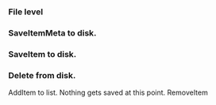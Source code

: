 ### File level

### SaveItemMeta to disk.
### SaveItem to disk.
### Delete from disk.

AddItem to list. Nothing gets saved at this point.
RemoveItem